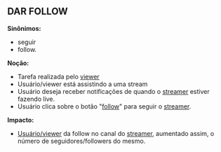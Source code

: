 ## DAR FOLLOW

**Sinônimos:** 
* seguir
* follow.

**Noção:** 
* Tarefa realizada pelo [viewer](https://github.com/gabrielziegler3/Requisitos-2018-1/wiki/Viewer)
* Usuário/viewer está assistindo a uma stream
* Usuário deseja receber notificações de quando o [streamer](https://github.com/gabrielziegler3/Requisitos-2018-1/wiki/L%C3%A9xico-Streamer) estiver fazendo live.
* Usuário clica sobre o botão "[follow](https://github.com/gabrielziegler3/Requisitos-2018-1/wiki/Dar-Follow)" para seguir o [streamer](https://github.com/gabrielziegler3/Requisitos-2018-1/wiki/L%C3%A9xico-Streamer).

**Impacto:**
* [Usuário/viewer](https://github.com/gabrielziegler3/Requisitos-2018-1/wiki/Viewer) da follow no canal do [streamer](https://github.com/gabrielziegler3/Requisitos-2018-1/wiki/L%C3%A9xico-Streamer), aumentado assim, o número de seguidores/followers do mesmo.